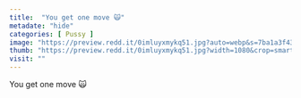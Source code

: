 ```yaml
---
title:  "You get one move 🙀"
metadate: "hide"
categories: [ Pussy ]
image: "https://preview.redd.it/0imluyxmykq51.jpg?auto=webp&s=7ba1a3f430943c0db679dc453a4328b5ca81e0cb"
thumb: "https://preview.redd.it/0imluyxmykq51.jpg?width=1080&crop=smart&auto=webp&s=afc508b6e861425f7a487cfb4047e5ee30dce68b"
visit: ""
---
```

You get one move 🙀
